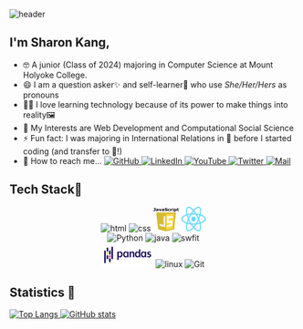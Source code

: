 ![header](https://capsule-render.vercel.app/api?type=waving&color=auto&height=250&section=header&text=Hi%20There👋&fontSize=80&fontAlignY=35&fontAlign=51)

## I'm Sharon Kang, 

- 🤓 A junior (Class of 2024) majoring in Computer Science at Mount Holyoke College. 
- 😄 I am a question asker✨ and self-learner🎯 who use *She/Her/Hers* as pronouns
- 👩‍💻 I love learning technology because of its power to make things into reality🖼️  
- 🔭 My Interests are Web Development and Computational Social Science 
- ⚡ Fun fact: I was majoring in International Relations in 🗾 before I started coding (and transfer to 🗽!)
- 💬 How to reach me...  <a href="https://github.com/breakndream">
    <img alt="GitHub" title="GitHub" height="25" width="25" src="assets/github.svg">
  </a>
  <a href="https://www.linkedin.com/in/dayeonkang28/">
    <img alt="LinkedIn" title="LinkedIn" height="25" width="25" src="assets/linkedin.svg">
  </a>
   <a href="https://www.youtube.com/channel/UCqktDJmuJjZ4dkubaKgCkBA">
    <img alt="YouTube" title="YouTube" height="25" width="25" src="assets/youtube.svg">
  </a>
   <a href="https://twitter.com/findNovembre">
    <img alt="Twitter" title="Twitter" height="25" width="25" src="assets/twitter.svg">
  </a> 
  <a href="mailto:kang26d@mtholyoke.edu">
  <img alt="Mail" title="Gmail" height="25" width="25" src="assets/icons8-gmail.svg">
  </a>
</p>



## Tech Stack🤍
<p align="center">
	<img title="HTML" alt="html" src="/assets/html-5.svg"  width="50" height="40" />
	<img title="CSS" alt="css" src="/assets/css-3.svg" width="50" height="40" />
	<img title="Javascript" alt="Javascript" src="/assets/Javascript.svg" width="45" height="41" /> 
	<img title="React" alt="react" src="/assets/React.svg" width="43" height="43" />   <br/>
	<img title="Python" alt="Python" src="https://raw.githubusercontent.com/Thomas-George-T/Thomas-George-T/master/assets/python.svg" width="50" height="40" />
	<img title="Java" alt="java" src="/assets/java.svg" width="45" height="40" /> 
	<img title="swift" alt="swfit" src="/assets/swift-icon.svg" height="40" /> <br/>
	<img title="Python Pandas" alt="Python Pandas" src="/assets/pandas.svg" width="90" height="43" />  
	<img title="R" alt="linux" src="https://raw.githubusercontent.com/Thomas-George-T/Thomas-George-T/master/assets/r-lang.svg"  width="50" width="40" />
	<img title="Git" alt="Git" src="https://raw.githubusercontent.com/Thomas-George-T/Thomas-George-T/master/assets/git.svg" width="90" height="40" />
	
</p>

## Statistics 🎢
<div>
<a href="Sharon Kang's GitHub stats">
  <img alt="Top Langs" height="180px" src="https://github-readme-stats-git-masterrstaa-rickstaa.vercel.app/api/top-langs/?username=breakndream&layout=compact&theme=white" />
</a>
<a href="https://github.com/breaknream/github-readme-stats">
  <img alt="GitHub stats" height="180px" src="https://github-readme-stats-git-masterrstaa-rickstaa.vercel.app/api?username=breakndream&theme=white&show_icons=true" />
</a>
</div>





